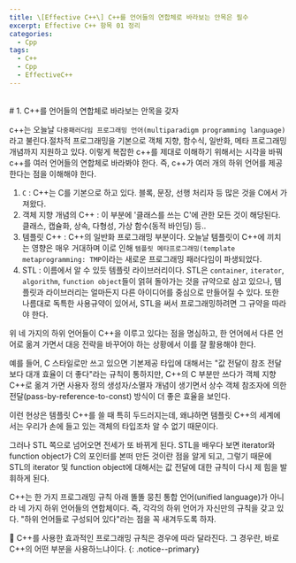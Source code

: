 ```yaml
---
title: \[Effective C++\] C++를 언어들의 연합체로 바라보는 안목은 필수
excerpt: Effective C++ 항목 01 정리
categories:
  - Cpp
tags:
  - C++
  - Cpp
  - EffectiveC++
---
```


<br>
# 1. C++를 언어들의 연합체로 바라보는 안목을 갖자
<br>

c++는 오늘날 `다중패러다임 프로그래밍 언어(multiparadigm programming language)`라고 불린다.절차적 프로그래밍을 기본으로 객체 지향, 함수식, 일반화, 메타 프로그래밍 개념까지 지원하고 있다. 이렇게 복잡한 c++를 제대로 이해하기 위해서는 시각을 바꿔 c++를 여러 언어들의 연합체로 바라봐야 한다. 즉, c++가 여러 개의 하위 언어를 제공한다는 점을 이해해야 한다.
1. `C` : C++는 C를 기본으로 하고 있다. 블록, 문장, 선행 처리자 등 많은 것을 C에서 가져왔다. 
2. 객체 지향 개념의 C++ : 이 부분에 '클래스를 쓰는 C'에 관한 모든 것이 해당된다. 클래스, 캡슐화, 상속, 다형성, 가상 함수(동적 바인딩) 등.. 
3. 템플릿 C++ : C++의 일반화 프로그래밍 부분이다. 오늘날 템플릿이 C++에 끼치는 영향은 매우 거대하며 이로 인해 `템플릿 메타프로그래밍(template metaprogramming: TMP`이라는 새로운 프로그래밍 패러다임이 파생되었다.
4. STL : 이름에서 알 수 있듯 템플릿 라이브러리이다. STL은 `container`, `iterator`, `algorithm`, `function object`들이 얽혀 돌아가는 것을 규약으로 삼고 있으나, 템플릿과 라이브러리는 얼마든지 다른 아이디어를 중심으로 만들어질 수 있다. 또한 나름대로 독특한 사용규약이 있어서, STL을 써서 프로그래밍하려면 그 규약을 따라야 한다.

위 네 가지의 하위 언어들이 C++을 이루고 있다는 점을 명심하고, 한 언어에서 다른 언어로 옮겨 가면서 대응 전략을 바꾸어야 하는 상황에서 이를 잘 활용해야 한다.

예를 들어, C 스타일로만 쓰고 있으면 기본제공 타입에 대해서는 "값 전달이 참조 전달보다 대개 효율이 더 좋다"라는 규칙이 통하지만, C++의 C 부분만 쓰다가 객체 지향 C++로 옮겨 가면 사용자 정의 생성자/소멸자 개념이 생기면서 상수 객체 참조자에 의한 전달(pass-by-reference-to-const) 방식이 더 좋은 효율을 보인다.

이런 현상은 템플릿 C++를 쓸 때 특히 두드러지는데, 왜냐하면 템플릿 C++의 세계에서는 우리가 손에 들고 있는 객체의 타입조차 알 수 없기 때문이다.

그러나 STL 쪽으로 넘어오면 전세가 또 바뀌게 된다. STL을 배우다 보면 iterator와 function object가 C의 포인터를 본떠 만든 것이란 점을 알게 되고, 그렇기 때문에 STL의 iterator 및 function object에 대해서는 값 전달에 대한 규칙이 다시 제 힘을 발휘하게 된다.

C++는 한 가지 프로그래밍 규칙 아래 똘똘 뭉친 통합 언어(unified language)가 아니라 네 가지 하위 언어들의 연합체이다. 즉, 각각의 하위 언어가 자신만의 규칙을 갖고 있다. "하위 언어들로 구성되어 있다"라는 점을 꼭 새겨두도록 하자.

🔔 C++를 사용한 효과적인 프로그래밍 규칙은 경우에 따라 달라진다. 그 경우란, 바로 C++의 어떤 부분을 사용하느냐이다.
{: .notice--primary}